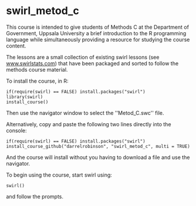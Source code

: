 # swirl_metod_c


This course is intended to give students of Methods C at the Department of Government, Uppsala University a brief introduction to the R programming language while simultaneously providing a resource for studying the course content. 

The lessons are a small collection of existing swirl lessons (see www.swirlstats.com) that have been packaged and sorted to follow the methods course material.  

To install the course, in R:
```
if(require(swirl) == FALSE) install.packages("swirl")
library(swirl)
install_course()
```
Then use the navigator window to select the ''Metod_C.swc'' file.

Alternatively, copy and paste the following two lines directly into the console:

```
if(require(swirl) == FALSE) install.packages("swirl")
install_course_github("darrelrobinson", "swirl_metod_c", multi = TRUE)
```

And the course will install without you having to download a file and use the navigator.  

To begin using the course, start swirl using:  
```
swirl()
```

and follow the prompts.

